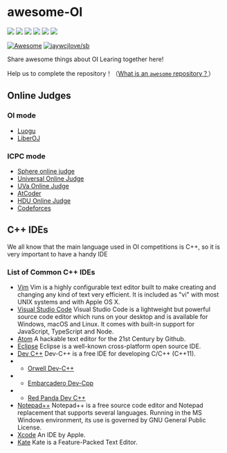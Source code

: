 # awesome-OI

<img src="https://img.shields.io/github/issues/awesome-OI/awesome-OI?color=green">  <img src="https://img.shields.io/github/stars/awesome-OI/awesome-OI?color=yellow">  <img src="https://img.shields.io/github/forks/awesome-OI/awesome-OI?color=orange">  <img src="https://img.shields.io/github/license/awesome-OI/awesome-OI?color=ff69b4">   <img src="https://img.shields.io/github/search/awesome-OI/awesome-OI/main?color=blue">  <img src="https://img.shields.io/github/languages/code-size/awesome-OI/awesome-OI?color=critical">

[![Awesome](https://awesome.re/badge.svg)](https://awesome.re)
[![jaywcjlove/sb](https://jaywcjlove.github.io/sb/lang/chinese.svg)](README-cn.md)


Share awesome things about OI Learing together here! 

Help us to complete the repository！（[What is an `awesome` repository？](https://awesome.re)）

## Online Judges

### OI mode

- [Luogu](https://www.luogu.com.cn)
- [LiberOJ](https://loj.ac)

### ICPC mode

- [Sphere online judge](https://www.spoj.com)
- [Universal Online Judge](https://uoj.ac)
- [UVa Online Judge](https://onlinejudge.org)
- [AtCoder](https://atcoder.jp)
- [HDU Online Judge](http://acm.hdu.edu.cn)
- [Codeforces](https://codeforces.com/)

## C++ IDEs

We all know that the main language used in OI competitions is C++, so it is very important to have a handy IDE

### List of Common C++ IDEs

- [Vim](https://www.vim.org/) Vim is a highly configurable text editor built to make creating and changing any kind of text very efficient. It is included as "vi" with most UNIX systems and with Apple OS X.
- [Visual Studio Code](https://code.visualstudio.com/) Visual Studio Code is a lightweight but powerful source code editor which runs on your desktop and is available for Windows, macOS and Linux. It comes with built-in support for JavaScript, TypeScript and Node.
- [Atom](https://atom.io/) A hackable text editor for the 21st Century by Github.
- [Eclipse](https://www.eclipse.org/downloads/) Eclipse is a well-known cross-platform open source IDE.
- [Dev C++](https://en.wikipedia.org/wiki/Dev-C%2B%2B) Dev-C++ is a free IDE for developing C/C++ (C++11).
- - [Orwell Dev-C++](https://orwelldevcpp.blogspot.com/)
- - [Embarcadero Dev-Cpp](https://github.com/Embarcadero/Dev-Cpp)
- - [Red Panda Dev C++](https://github.com/royqh1979/Dev-Cpp)
- [Notepad++](https://notepad-plus-plus.org/) Notepad++ is a free source code editor and Notepad replacement that supports several languages. Running in the MS Windows environment, its use is governed by GNU General Public License.
- [Xcode](https://apps.apple.com/cn/app/xcode/id497799835?mt=12) An IDE by Apple.
- [Kate](https://kate-editor.org/) Kate is a Feature-Packed Text Editor.
